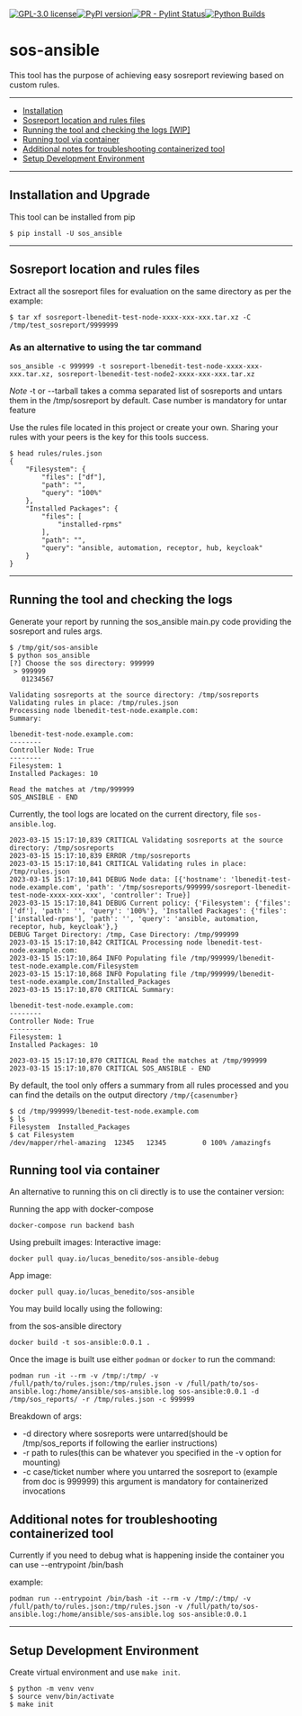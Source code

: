 [![GPL-3.0 license](https://img.shields.io/badge/license-GPL%20v3.0-brightgreen.svg)](https://github.com/lucas-benedito/sos-ansible/blob/devel/LICENSE)[![PyPI version](https://img.shields.io/pypi/v/sos_ansible.svg)](https://pypi.org/project/sos-ansible/)[![PR - Pylint Status](https://github.com/lucas-benedito/sos-ansible/actions/workflows/pylint.yml/badge.svg)](https://github.com/lucas-benedito/sos-ansible/actions/workflows/pylint.yml)[![Python Builds](https://github.com/lucas-benedito/sos-ansible/actions/workflows/python-publish.yml/badge.svg)](https://github.com/lucas-benedito/sos-ansible/actions/workflows/python-publish.yml)

# sos-ansible

This tool has the purpose of achieving easy sosreport reviewing based on custom rules.

---

* [Installation](#installation)
* [Sosreport location and rules files](#sosreport-location-and-rules-files)
* [Running the tool and checking the logs [WIP]](#running-the-tool-and-checking-the-logs-[wip])
* [Running tool via container](#running-tool-via-container)
* [Additional notes for troubleshooting containerized tool](#additional-notes-for-troubleshooting-containerized-tool)
* [Setup Development Environment](#setup-development-environment)
---
## Installation and Upgrade
This tool can be installed from pip
```
$ pip install -U sos_ansible
```

---
## Sosreport location and rules files
Extract all the sosreport files for evaluation on the same directory as per the example:
```
$ tar xf sosreport-lbenedit-test-node-xxxx-xxx-xxx.tar.xz -C /tmp/test_sosreport/9999999
```
### As an alternative to using the tar command

`sos_ansible -c 999999 -t sosreport-lbenedit-test-node-xxxx-xxx-xxx.tar.xz, sosreport-lbenedit-test-node2-xxxx-xxx-xxx.tar.xz`

*Note* -t or --tarball takes a comma separated list of sosreports and untars them in the /tmp/sosreport by default. Case number is mandatory for untar feature

Use the rules file located in this project or create your own. Sharing your rules with your peers is the key for this tools success.
```
$ head rules/rules.json                                                                       
{
    "Filesystem": {
        "files": ["df"],
        "path": "",
        "query": "100%"
    },
    "Installed Packages": {
        "files": [
            "installed-rpms"
        ],
        "path": "",
        "query": "ansible, automation, receptor, hub, keycloak"
    }
}
```

---
## Running the tool and checking the logs
Generate your report by running the sos_ansible main.py code providing the sosreport and rules args.
```
$ /tmp/git/sos-ansible
$ python sos_ansible
[?] Choose the sos directory: 999999
 > 999999
   01234567

Validating sosreports at the source directory: /tmp/sosreports
Validating rules in place: /tmp/rules.json
Processing node lbenedit-test-node.example.com:
Summary:

lbenedit-test-node.example.com:
--------
Controller Node: True
--------
Filesystem: 1
Installed Packages: 10

Read the matches at /tmp/999999
SOS_ANSIBLE - END
```

Currently, the tool logs are located on the current directory, file `sos-ansible.log`.
```
2023-03-15 15:17:10,839 CRITICAL Validating sosreports at the source directory: /tmp/sosreports
2023-03-15 15:17:10,839 ERROR /tmp/sosreports
2023-03-15 15:17:10,841 CRITICAL Validating rules in place: /tmp/rules.json
2023-03-15 15:17:10,841 DEBUG Node data: [{'hostname': 'lbenedit-test-node.example.com', 'path': '/tmp/sosreports/999999/sosreport-lbenedit-test-node-xxxx-xxx-xxx', 'controller': True}]
2023-03-15 15:17:10,841 DEBUG Current policy: {'Filesystem': {'files': ['df'], 'path': '', 'query': '100%'}, 'Installed Packages': {'files': ['installed-rpms'], 'path': '', 'query': 'ansible, automation, receptor, hub, keycloak'},}
DEBUG Target Directory: /tmp, Case Directory: /tmp/999999
2023-03-15 15:17:10,842 CRITICAL Processing node lbenedit-test-node.example.com:
2023-03-15 15:17:10,864 INFO Populating file /tmp/999999/lbenedit-test-node.example.com/Filesystem
2023-03-15 15:17:10,868 INFO Populating file /tmp/999999/lbenedit-test-node.example.com/Installed_Packages
2023-03-15 15:17:10,870 CRITICAL Summary:

lbenedit-test-node.example.com:
--------
Controller Node: True
--------
Filesystem: 1
Installed Packages: 10

2023-03-15 15:17:10,870 CRITICAL Read the matches at /tmp/999999
2023-03-15 15:17:10,870 CRITICAL SOS_ANSIBLE - END
```

By default, the tool only offers a summary from all rules processed and you can find the details on the output directory `/tmp/{casenumber}`
```
$ cd /tmp/999999/lbenedit-test-node.example.com
$ ls
Filesystem  Installed_Packages
$ cat Filesystem
/dev/mapper/rhel-amazing  12345   12345         0 100% /amazingfs
```

## Running tool via container

An alternative to running this on cli directly is to use the container version:

Running the app with docker-compose
```
docker-compose run backend bash
```

Using prebuilt images:
Interactive image:
```
docker pull quay.io/lucas_benedito/sos-ansible-debug
```
App image:
```
docker pull quay.io/lucas_benedito/sos-ansible
```

You may build locally using the following:

from the sos-ansible directory
```
docker build -t sos-ansible:0.0.1 .
``` 


Once the image is built use either `podman` or `docker` to run the command:

``` 
podman run -it --rm -v /tmp/:/tmp/ -v /full/path/to/rules.json:/tmp/rules.json -v /full/path/to/sos-ansible.log:/home/ansible/sos-ansible.log sos-ansible:0.0.1 -d /tmp/sos_reports/ -r /tmp/rules.json -c 999999 
```

Breakdown of args:
  - -d directory where sosreports were untarred(should be /tmp/sos_reports if following the earlier instructions)
  - -r path to rules(this can be whatever you specified in the -v option for mounting)
  - -c case/ticket number where you untarred the sosreport to (example from doc is 999999) this argument is mandatory for containerized invocations


## Additional notes for troubleshooting containerized tool

Currently if you need to debug what is happening inside the container you can use --entrypoint /bin/bash

example:
```
podman run --entrypoint /bin/bash -it --rm -v /tmp/:/tmp/ -v /full/path/to/rules.json:/tmp/rules.json -v /full/path/to/sos-ansible.log:/home/ansible/sos-ansible.log sos-ansible:0.0.1
```

---
## Setup Development Environment
Create virtual environment and use `make init`.
```
$ python -m venv venv
$ source venv/bin/activate
$ make init
```
